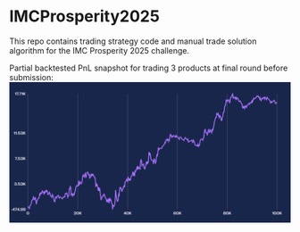 # IMCProsperity2025
This repo contains trading strategy code and manual trade solution algorithm for the IMC Prosperity 2025 challenge. 

Partial backtested PnL snapshot for trading 3 products at final round before submission: 
![Figure1](partial_pnl_r5.png)
